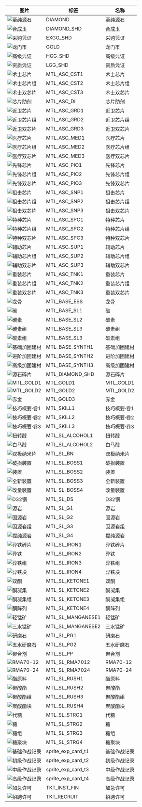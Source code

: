 |图片|标签|名称|
| ------------ | ------------ | ------------ |
|![至纯源石](DIAMOND.png)|DIAMOND|至纯源石|
|![合成玉](DIAMOND_SHD.png)|DIAMOND_SHD|合成玉|
|![采购凭证](EXGG_SHD.png)|EXGG_SHD|采购凭证|
|![龙门币](GOLD.png)|GOLD|龙门币|
|![高级凭证](HGG_SHD.png)|HGG_SHD|高级凭证|
|![资质凭证](LGG_SHD.png)|LGG_SHD|资质凭证|
|![术士芯片](MTL_ASC_CST1.png)|MTL_ASC_CST1|术士芯片|
|![术士芯片组](MTL_ASC_CST2.png)|MTL_ASC_CST2|术士芯片组|
|![术士双芯片](MTL_ASC_CST3.png)|MTL_ASC_CST3|术士双芯片|
|![芯片助剂](MTL_ASC_DI.png)|MTL_ASC_DI|芯片助剂|
|![近卫芯片](MTL_ASC_GRD1.png)|MTL_ASC_GRD1|近卫芯片|
|![近卫芯片组](MTL_ASC_GRD2.png)|MTL_ASC_GRD2|近卫芯片组|
|![近卫双芯片](MTL_ASC_GRD3.png)|MTL_ASC_GRD3|近卫双芯片|
|![医疗芯片](MTL_ASC_MED1.png)|MTL_ASC_MED1|医疗芯片|
|![医疗芯片组](MTL_ASC_MED2.png)|MTL_ASC_MED2|医疗芯片组|
|![医疗双芯片](MTL_ASC_MED3.png)|MTL_ASC_MED3|医疗双芯片|
|![先锋芯片](MTL_ASC_PIO1.png)|MTL_ASC_PIO1|先锋芯片|
|![先锋芯片组](MTL_ASC_PIO2.png)|MTL_ASC_PIO2|先锋芯片组|
|![先锋双芯片](MTL_ASC_PIO3.png)|MTL_ASC_PIO3|先锋双芯片|
|![狙击芯片](MTL_ASC_SNP1.png)|MTL_ASC_SNP1|狙击芯片|
|![狙击芯片组](MTL_ASC_SNP2.png)|MTL_ASC_SNP2|狙击芯片组|
|![狙击双芯片](MTL_ASC_SNP3.png)|MTL_ASC_SNP3|狙击双芯片|
|![特种芯片](MTL_ASC_SPC1.png)|MTL_ASC_SPC1|特种芯片|
|![特种芯片组](MTL_ASC_SPC2.png)|MTL_ASC_SPC2|特种芯片组|
|![特种双芯片](MTL_ASC_SPC3.png)|MTL_ASC_SPC3|特种双芯片|
|![辅助芯片](MTL_ASC_SUP1.png)|MTL_ASC_SUP1|辅助芯片|
|![辅助芯片组](MTL_ASC_SUP2.png)|MTL_ASC_SUP2|辅助芯片组|
|![辅助双芯片](MTL_ASC_SUP3.png)|MTL_ASC_SUP3|辅助双芯片|
|![重装芯片](MTL_ASC_TNK1.png)|MTL_ASC_TNK1|重装芯片|
|![重装芯片组](MTL_ASC_TNK2.png)|MTL_ASC_TNK2|重装芯片组|
|![重装双芯片](MTL_ASC_TNK3.png)|MTL_ASC_TNK3|重装双芯片|
|![龙骨](MTL_BASE_ESS.png)|MTL_BASE_ESS|龙骨|
|![碳](MTL_BASE_SL1.png)|MTL_BASE_SL1|碳|
|![碳素](MTL_BASE_SL2.png)|MTL_BASE_SL2|碳素|
|![碳素组](MTL_BASE_SL3.png)|MTL_BASE_SL3|碳素组|
|![碳素组](MTL_BASE_SL3.png)|MTL_BASE_SL3|碳素组|
|![基础加固建材](MTL_BASE_SYNTH1.png)|MTL_BASE_SYNTH1|基础加固建材|
|![进阶加固建材](MTL_BASE_SYNTH2.png)|MTL_BASE_SYNTH2|进阶加固建材|
|![高级加固建材](MTL_BASE_SYNTH3.png)|MTL_BASE_SYNTH3|高级加固建材|
|![源石碎片](MTL_DIAMOND_SHD.png)|MTL_DIAMOND_SHD|源石碎片|
|![MTL_GOLD1](MTL_GOLD1.png)|MTL_GOLD1|MTL_GOLD1|
|![MTL_GOLD2](MTL_GOLD2.png)|MTL_GOLD2|MTL_GOLD2|
|![赤金](MTL_GOLD3.png)|MTL_GOLD3|赤金|
|![技巧概要·卷1](MTL_SKILL1.png)|MTL_SKILL1|技巧概要·卷1|
|![技巧概要·卷2](MTL_SKILL2.png)|MTL_SKILL2|技巧概要·卷2|
|![技巧概要·卷3](MTL_SKILL3.png)|MTL_SKILL3|技巧概要·卷3|
|![扭转醇](MTL_SL_ALCOHOL1.png)|MTL_SL_ALCOHOL1|扭转醇|
|![白马醇](MTL_SL_ALCOHOL2.png)|MTL_SL_ALCOHOL2|白马醇|
|![双极纳米片](MTL_SL_BN.png)|MTL_SL_BN|双极纳米片|
|![破损装置](MTL_SL_BOSS1.png)|MTL_SL_BOSS1|破损装置|
|![装置](MTL_SL_BOSS2.png)|MTL_SL_BOSS2|装置|
|![全新装置](MTL_SL_BOSS3.png)|MTL_SL_BOSS3|全新装置|
|![改量装置](MTL_SL_BOSS4.png)|MTL_SL_BOSS4|改量装置|
|![D32钢](MTL_SL_DS.png)|MTL_SL_DS|D32钢|
|![源岩](MTL_SL_G1.png)|MTL_SL_G1|源岩|
|![固源岩](MTL_SL_G2.png)|MTL_SL_G2|固源岩|
|![固源岩组](MTL_SL_G3.png)|MTL_SL_G3|固源岩组|
|![提纯源岩](MTL_SL_G4.png)|MTL_SL_G4|提纯源岩|
|![异铁碎片](MTL_SL_IRON1.png)|MTL_SL_IRON1|异铁碎片|
|![异铁](MTL_SL_IRON2.png)|MTL_SL_IRON2|异铁|
|![异铁组](MTL_SL_IRON3.png)|MTL_SL_IRON3|异铁组|
|![异铁块](MTL_SL_IRON4.png)|MTL_SL_IRON4|异铁块|
|![双酮](MTL_SL_KETONE1.png)|MTL_SL_KETONE1|双酮|
|![酮凝集](MTL_SL_KETONE2.png)|MTL_SL_KETONE2|酮凝集|
|![酮凝集组](MTL_SL_KETONE3.png)|MTL_SL_KETONE3|酮凝集组|
|![酮阵列](MTL_SL_KETONE4.png)|MTL_SL_KETONE4|酮阵列|
|![轻锰矿](MTL_SL_MANGANESE1.png)|MTL_SL_MANGANESE1|轻锰矿|
|![三水锰矿](MTL_SL_MANGANESE2.png)|MTL_SL_MANGANESE2|三水锰矿|
|![研磨石](MTL_SL_PG1.png)|MTL_SL_PG1|研磨石|
|![五水研磨石](MTL_SL_PG2.png)|MTL_SL_PG2|五水研磨石|
|![聚合剂](MTL_SL_PP.png)|MTL_SL_PP|聚合剂|
|![RMA70-12](MTL_SL_RMA7012.png)|MTL_SL_RMA7012|RMA70-12|
|![RMA70-24](MTL_SL_RMA7024.png)|MTL_SL_RMA7024|RMA70-24|
|![酯原料](MTL_SL_RUSH1.png)|MTL_SL_RUSH1|酯原料|
|![聚酸酯](MTL_SL_RUSH2.png)|MTL_SL_RUSH2|聚酸酯|
|![聚酸酯组](MTL_SL_RUSH3.png)|MTL_SL_RUSH3|聚酸酯组|
|![聚酸酯块](MTL_SL_RUSH4.png)|MTL_SL_RUSH4|聚酸酯块|
|![代糖](MTL_SL_STRG1.png)|MTL_SL_STRG1|代糖|
|![糖](MTL_SL_STRG2.png)|MTL_SL_STRG2|糖|
|![糖组](MTL_SL_STRG3.png)|MTL_SL_STRG3|糖组|
|![糖聚块](MTL_SL_STRG4.png)|MTL_SL_STRG4|糖聚块|
|![基础作战记录](sprite_exp_card_t1.png)|sprite_exp_card_t1|基础作战记录|
|![初级作战记录](sprite_exp_card_t2.png)|sprite_exp_card_t2|初级作战记录|
|![中级作战记录](sprite_exp_card_t3.png)|sprite_exp_card_t3|中级作战记录|
|![高级作战记录](sprite_exp_card_t4.png)|sprite_exp_card_t4|高级作战记录|
|![加急许可](TKT_INST_FIN.png)|TKT_INST_FIN|加急许可|
|![招聘许可](TKT_RECRUIT.png)|TKT_RECRUIT|招聘许可|